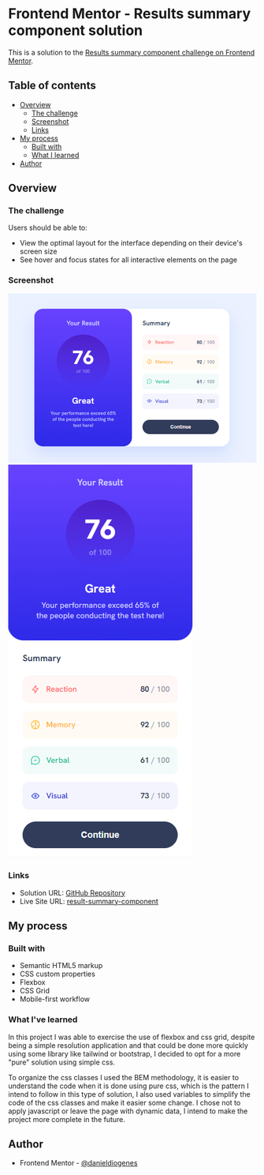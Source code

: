 # Frontend Mentor - Results summary component solution

This is a solution to the [Results summary component challenge on Frontend Mentor](https://www.frontendmentor.io/challenges/results-summary-component-CE_K6s0maV).

## Table of contents

- [Overview](#overview)
  - [The challenge](#the-challenge)
  - [Screenshot](#screenshot)
  - [Links](#links)
- [My process](#my-process)
  - [Built with](#built-with)
  - [What I learned](#what-i-learned)
- [Author](#author)

## Overview

### The challenge

Users should be able to:

- View the optimal layout for the interface depending on their device's screen size
- See hover and focus states for all interactive elements on the page

### Screenshot

![Desktop](./screenshots/desktop-screen.png)
![Mobile](./screenshots/mobile-screen.png)

### Links

- Solution URL: [GitHub Repository](https://github.com/danieldiogenes/results-summary-component)
- Live Site URL: [result-summary-component](https://danieldiogenes.github.io/results-summary-component/)

## My process

### Built with

- Semantic HTML5 markup
- CSS custom properties
- Flexbox
- CSS Grid
- Mobile-first workflow

### What I've learned

In this project I was able to exercise the use of flexbox and css grid, despite being a simple resolution application and that could be done more quickly using some library like tailwind or bootstrap, I decided to opt for a more "pure" solution using simple css.

To organize the css classes I used the BEM methodology, it is easier to understand the code when it is done using pure css, which is the pattern I intend to follow in this type of solution, I also used variables to simplify the code of the css classes and make it easier some change. I chose not to apply javascript or leave the page with dynamic data, I intend to make the project more complete in the future.

## Author

- Frontend Mentor - [@danieldiogenes](https://www.frontendmentor.io/profile/danieldiogenes)

